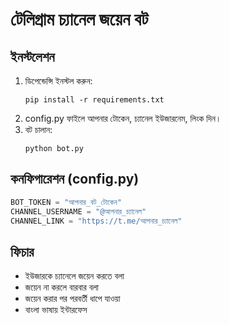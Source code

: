 # টেলিগ্রাম চ্যানেল জয়েন বট

## ইনস্টলেশন
1. ডিপেন্ডেন্সি ইনস্টল করুন:
   ```
   pip install -r requirements.txt
   ```
2. config.py ফাইলে আপনার টোকেন, চ্যানেল ইউজারনেম, লিংক দিন।
3. বট চালান:
   ```
   python bot.py
   ```

## কনফিগারেশন (config.py)
```python
BOT_TOKEN = "আপনার_বট_টোকেন"
CHANNEL_USERNAME = "@আপনার_চ্যানেল"
CHANNEL_LINK = "https://t.me/আপনার_চ্যানেল"
```

## ফিচার
- ইউজারকে চ্যানেলে জয়েন করতে বলা
- জয়েন না করলে বারবার বলা
- জয়েন করার পর পরবর্তী ধাপে যাওয়া
- বাংলা ভাষায় ইন্টারফেস 